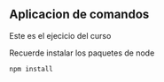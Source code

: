 ## Aplicacion de comandos
Este es el ejecicio del curso

Recuerde instalar los paquetes de node

```
npm install
```